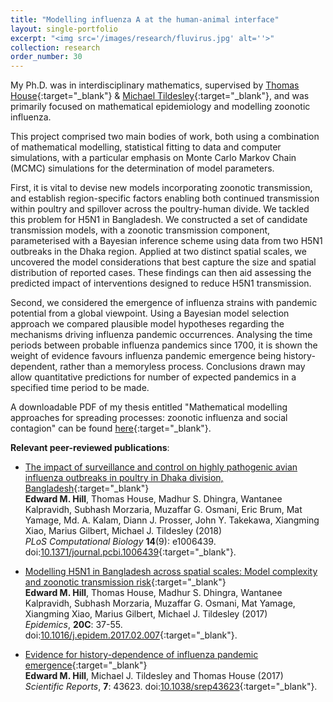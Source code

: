 ```yaml
---
title: "Modelling influenza A at the human-animal interface"
layout: single-portfolio
excerpt: "<img src='/images/research/fluvirus.jpg' alt=''>"
collection: research
order_number: 30
---
```


[TH_link]: https://www.research.manchester.ac.uk/portal/thomas.house.html
[MT_link]: https://www2.warwick.ac.uk/fac/sci/lifesci/people/mtildesley/
[Thesis_link]: http://wrap.warwick.ac.uk/91483/1/WRAP_Theses_Hill_2017.pdf

My Ph.D. was in interdisciplinary mathematics, supervised by [Thomas House][TH_link]{:target="_blank"} & [Michael Tildesley][MT_link]{:target="_blank"}, and was primarily focused on mathematical epidemiology and modelling zoonotic influenza.

This project comprised two main bodies of work, both using a combination of mathematical modelling, statistical fitting to data and computer simulations, with a particular emphasis on Monte Carlo Markov Chain (MCMC) simulations for the determination of model parameters.

First, it is vital to devise new models incorporating zoonotic transmission, and establish region-specific factors enabling both continued transmission within poultry and spillover across the poultry-human divide. We tackled this problem for H5N1 in Bangladesh. We constructed a set of candidate transmission models, with a zoonotic transmission component, parameterised with a Bayesian inference scheme using data from two H5N1 outbreaks in the Dhaka region. Applied at two distinct spatial scales, we uncovered the model considerations that best capture the size and spatial distribution of reported cases. These findings can then aid assessing the predicted impact of interventions designed to reduce H5N1 transmission.

Second, we considered the emergence of influenza strains with pandemic potential from a global viewpoint. Using a Bayesian model selection approach we compared plausible model hypotheses regarding the mechanisms driving influenza pandemic occurrences. Analysing the time periods between probable influenza pandemics since 1700, it is shown the weight of evidence favours influenza pandemic emergence being history-dependent, rather than a memoryless process. Conclusions drawn may allow quantitative predictions for number of expected pandemics in a specified time period to be made.

A downloadable PDF of my thesis entitled "Mathematical modelling approaches for spreading processes: zoonotic influenza and social contagion" can be found [here][Thesis_link]{:target="_blank"}.

**Relevant peer-reviewed publications**:

* [The impact of surveillance and control on highly pathogenic avian influenza outbreaks in poultry in Dhaka division, Bangladesh][BangH5N1Control_paper]{:target="_blank"} <br/>
**Edward M. Hill**, Thomas House, Madhur S. Dhingra, Wantanee Kalpravidh, Subhash Morzaria, Muzaffar G. Osmani, Eric Brum, Mat Yamage, Md. A. Kalam, Diann J. Prosser, John Y. Takekawa, Xiangming Xiao, Marius Gilbert, Michael J. Tildesley (2018) <br/>
*PLoS Computational Biology* **14**(9): e1006439.  doi:[10.1371/journal.pcbi.1006439][BangH5N1Control_doi]{:target="_blank"}.

* [Modelling H5N1 in Bangladesh across spatial scales: Model complexity and zoonotic transmission risk][BangH5N1Model_paper]{:target="_blank"} <br/>
**Edward M. Hill**, Thomas House, Madhur S. Dhingra, Wantanee Kalpravidh, Subhash Morzaria, Muzaffar G. Osmani, Mat Yamage, Xiangming Xiao, Marius Gilbert, Michael J. Tildesley (2017) <br/>
*Epidemics*, **20C**: 37-55. doi:[10.1016/j.epidem.2017.02.007][BangH5N1Model_doi]{:target="_blank"}.

* [Evidence for history-dependence of influenza pandemic emergence][HistoricPandemic_paper]{:target="_blank"}<br/>
**Edward M. Hill**, Michael J. Tildesley and Thomas House (2017) <br/>
*Scientific Reports*, **7**: 43623. doi:[10.1038/srep43623][HistoricPandemic_doi]{:target="_blank"}.

[HistoricPandemic_paper]: https://www.nature.com/articles/srep43623
[HistoricPandemic_doi]: http://dx.doi.org/10.1038/srep43623
[BangH5N1Model_paper]: http://www.sciencedirect.com/science/article/pii/S1755436517300191
[BangH5N1Model_doi]: https://doi.org/10.1016/j.epidem.2017.02.007
[BangH5N1Control_paper]: https://doi.org/10.1371/journal.pcbi.1006439
[BangH5N1Control_doi]: https://doi.org/10.1371/journal.pcbi.1006439
